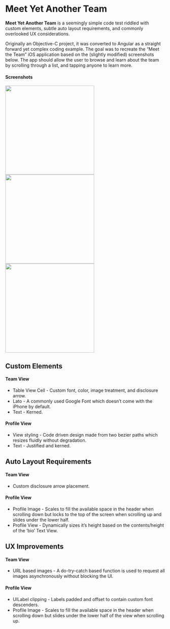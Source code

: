 Meet Yet Another Team
======
**Meet Yet Another Team** is a seemingly simple code test riddled with custom elements, subtle auto layout requirements, and commonly overlooked UX considerations.

Originally an Objective-C project, it was converted to Angular as a straight forward yet complex coding example. The goal was to recreate the “Meet the Team” iOS application based on the (slightly modified) screenshots below. The app should allow the user to browse and learn about the team by scrolling through a list, and tapping anyone to learn more.

#### Screenshots
<img src="https://64.media.tumblr.com/2925194a7fd8615bf4ae1f544b7d0583/1553609648a630eb-6f/s1280x1920/ba4e12286edce27ffbac999017f89a3f13c92fcd.png" width="280"/>    <img src="https://64.media.tumblr.com/26514f5fc9894b976ef228d5fd19ac57/1553609648a630eb-7f/s1280x1920/e3c99247445ac00cadf04179fd25883e4a46c98f.png" width="280"/>    <img src="https://64.media.tumblr.com/61473f223937604e40447fd9915c71ed/1553609648a630eb-67/s1280x1920/8f67b5ff543317eac133d06c026f4a81214d8692.png" width="280"/>

## Custom Elements
#### Team View
* Table View Cell - Custom font, color, image treatment, and disclosure arrow.
* Lato - A commonly used Google Font which doesn’t come with the iPhone by default.
* Text - Kerned.

#### Profile View
* View styling - Code driven design made from two bezier paths which resizes fluidly without degradation.
* Text - Justified and kerned.

## Auto Layout Requirements
#### Team View
* Custom disclosure arrow placement.

#### Profile View
* Profile Image - Scales to fill the available space in the header when scrolling down but locks to the top of the screen when scrolling up and slides under the lower half.
* Profile View - Dynamically sizes it’s height based on the contents/height of the ‘bio’ Text View.

## UX Improvements
#### Team View
* URL based images - A do-try-catch based function is used to request all images asynchronously without blocking the UI.

#### Profile View
* UILabel clipping - Labels padded and offset to contain custom font descenders.
* Profile Image - Scales to fill the available space in the header when scrolling down but slides under the lower half of the view when scrolling up.
